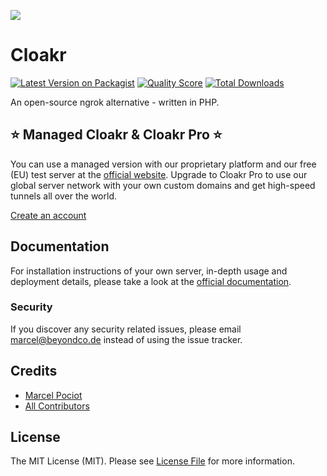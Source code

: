 ![](https://cloakr.dev/images/cloakr/og_card.png)

# Cloakr

[![Latest Version on Packagist](https://img.shields.io/packagist/v/beyondcode/cloakr.svg?style=flat-square)](https://packagist.org/packages/beyondcode/cloakr)
[![Quality Score](https://img.shields.io/scrutinizer/g/beyondcode/cloakr.svg?style=flat-square)](https://scrutinizer-ci.com/g/beyondcode/cloakr)
[![Total Downloads](https://img.shields.io/packagist/dt/beyondcode/cloakr.svg?style=flat-square)](https://packagist.org/packages/beyondcode/cloakr)

An open-source ngrok alternative - written in PHP.

## ⭐️ Managed Cloakr & Cloakr Pro ⭐️

You can use a managed version with our proprietary platform and our free (EU) test server at the [official website](https://cloakr.dev). Upgrade to Cloakr Pro to use our global server network with your own custom domains and get high-speed tunnels all over the world.

[Create an account](https://cloakr.dev)

## Documentation

For installation instructions of your own server, in-depth usage and deployment details, please take a look at the [official documentation](https://cloakr.dev/docs).

### Security

If you discover any security related issues, please email marcel@beyondco.de instead of using the issue tracker.

## Credits

- [Marcel Pociot](https://github.com/mpociot)
- [All Contributors](../../contributors)

## License

The MIT License (MIT). Please see [License File](LICENSE.md) for more information.
